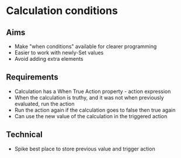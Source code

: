 Calculation conditions
======================

Aims
----

- Make "when conditions" available for clearer programming
- Easier to work with newly-Set values
- Avoid adding extra elements

Requirements
------------

- Calculation has a When True Action property - action expression
- When the calculation is truthy, and it was not when previously evaluated, run the action
- Run the action again if the calculation goes to false then true again
- Can use the new value of the calculation in the triggered action

Technical
---------

- Spike best place to store previous value and trigger action

